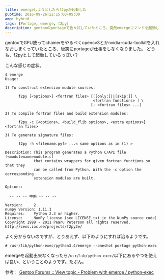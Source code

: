 ```yaml
---
title: emergeしようとしたらf2pyが起動した
pubtime: 2016-09-26T22:15:00+09:00
amp: hybrid
tags: [Portage, emerge, f2py]
description: gentooのportageで色々試していたところ、突然emergeコマンドを起動してもf2pyのヘルプが表示されるようになってしまいました。この問題への対応方法です。
---
```


gentooでGPU使ってchainerをやるべくopencv3とかnvidia-cuda-toolkitを入れなおしまくっていたところ、唐突にportageが仕事をしなくなりました。
どうも、f2pyとして起動しているっぽい？

こんな感じの症状。
```
$ emerge
Usage:

1) To construct extension module sources:

      f2py [<options>] <fortran files> [[[only:]||[skip:]] \
                                        <fortran functions> ] \
                                       [: <fortran files> ...]

2) To compile fortran files and build extension modules:

      f2py -c [<options>, <build_flib options>, <extra options>] <fortran files>

3) To generate signature files:

      f2py -h <filename.pyf> ...< same options as in (1) >

Description: This program generates a Python C/API file (<modulename>module.c)
             that contains wrappers for given fortran functions so that they
             can be called from Python. With the -c option the corresponding
             extension modules are built.

Options:

  -- -- -- 中略 -- -- --

Version:     2
numpy Version: 1.11.1
Requires:    Python 2.3 or higher.
License:     NumPy license (see LICENSE.txt in the NumPy source code)
Copyright 1999 - 2011 Pearu Peterson all rights reserved.
http://cens.ioc.ee/projects/f2py2e/
```

よく分からないのですが、とりあえず、以下のようにすれば治るようです。
```
# /usr/lib/python-exec/python3.4/emerge --oneshot portage python-exec
```

emergeを起動出来なくなったら`/usr/lib/python-exec/`以下にあるやつを使えば良い、ということのようです。たぶん。

参考： [Gentoo Forums :: View topic - Problem with emerge / python-exec](https://forums.gentoo.org/viewtopic-t-1006016.html)
